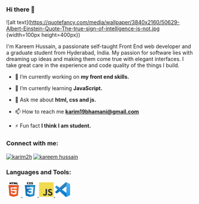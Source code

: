 

### Hi there 👋
![alt text](https://quotefancy.com/media/wallpaper/3840x2160/50629-Albert-Einstein-Quote-The-true-sign-of-intelligence-is-not.jpg {width=100px height=400px})

I'm Kareem Hussain, a passionate self-taught Front End  web developer and a graduate student from Hyderabad, India. My passion for software lies with dreaming up ideas and making them come true with elegant interfaces. I take great care in the experience and code quality of the things I build.

- 🔭 I’m currently working on **my front end skills.**

- 🌱 I’m currently learning **JavaScript.**

- 💬 Ask me about **html, css and js.**

- 📫 How to reach me **karim19bhamani@gmail.com**

- ⚡ Fun fact **I think I am student.**

<h3 align="left">Connect with me:</h3>
<p align="left">
<a href="https://twitter.com/karim2h" target="blank"><img align="center" src="https://raw.githubusercontent.com/rahuldkjain/github-profile-readme-generator/master/src/images/icons/Social/twitter.svg" alt="karim2h" height="30" width="40" /></a>
<a href="https://linkedin.com/in/kareem hussain" target="blank"><img align="center" src="https://raw.githubusercontent.com/rahuldkjain/github-profile-readme-generator/master/src/images/icons/Social/linked-in-alt.svg" alt="kareem hussain" height="30" width="40" /></a>
</p>

<h3 align="left">Languages and Tools:</h3>
<p align="left"> 
  
  <a href="https://www.w3.org/html/" target="_blank"> 
  <img src="https://raw.githubusercontent.com/devicons/devicon/master/icons/html5/html5-original-wordmark.svg" alt="html5" width="40" height="40"/> 
  </a> 
  
  <a href="https://www.w3schools.com/css/" target="_blank"> 
    <img src="https://raw.githubusercontent.com/devicons/devicon/master/icons/css3/css3-original-wordmark.svg" alt="css3" width="40" height="40"/> 
  </a> 
    
  <a href="https://developer.mozilla.org/en-US/docs/Web/JavaScript" target="_blank"> 
  <img src="https://raw.githubusercontent.com/devicons/devicon/master/icons/javascript/javascript-original.svg" alt="javascript" width="40" height="40"/>
  </a> 
  
  <a href="https://www.linkedin.com/feed/" target="_blank"> 
  <img src="https://github.com/karimbhamani/karimbhamani/blob/main/vs%20code.png" alt="vs code" width="40" height="40"/>
  </a> 
  
</p>







